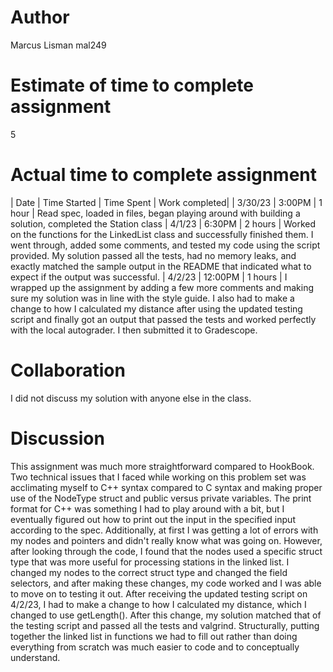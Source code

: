 # Author
Marcus Lisman
mal249

# Estimate of time to complete assignment
5

# Actual time to complete assignment
|     Date     | Time Started |     Time Spent |     Work completed|
| 3/30/23      |       3:00PM |         1 hour |    Read spec, loaded in files, began playing around with building a solution, completed the Station class
| 4/1/23       |       6:30PM |        2 hours |   Worked on the functions for the LinkedList class and successfully finished them. I went through, added some comments, and tested my code using the script provided. My solution passed all the tests, had no memory leaks, and exactly matched the sample output in the README that indicated what to expect if the output was successful.
| 4/2/23       |      12:00PM  |    1 hours |  I wrapped up the assignment by adding a few more comments and making sure my solution was in line with the style guide. I also had to make a change to how I calculated my distance after using the updated testing script and finally got an output that passed the tests and worked perfectly with the local autograder. I then submitted it to Gradescope.

# Collaboration
I did not discuss my solution with anyone else in the class. 

# Discussion
This assignment was much more straightforward compared to HookBook. Two technical issues that I faced while working on this problem set was acclimating myself to C++ syntax compared to C syntax and making proper use of the NodeType struct and public versus private variables. The print format for C++ was something I had to play around with a bit, but I eventually figured out how to print out the input in the specified input according to the spec. Additionally, at first I was getting a lot of errors with my nodes and pointers and didn't really know what was going on. However, after looking through the code, I found that the nodes used a specific struct type that was more useful for processing stations in the linked list. I changed my nodes to the correct struct type and changed the field selectors, and after making these changes, my code worked and I was able to move on to testing it out. After receiving the updated testing script on 4/2/23, I had to make a change to how I calculated my distance, which I changed to use getLength(). After this change, my solution matched that of the testing script and passed all the tests and valgrind. Structurally, putting together the linked list in functions we had to fill out rather than doing everything from scratch was much easier to code and to conceptually understand. 
